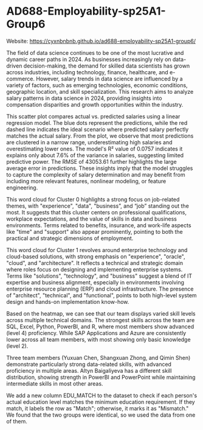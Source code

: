 # AD688-Employability-sp25A1-Group6
Website: https://cyxnbnbnb.github.io/ad688-employability-sp25A1-group6/

The field of data science continues to be one of the most lucrative and dynamic career paths in 2024. As businesses increasingly rely on data-driven decision-making, the demand for skilled data scientists has grown across industries, including technology, finance, healthcare, and e-commerce. However, salary trends in data science are influenced by a variety of factors, such as emerging technologies, economic conditions, geographic location, and skill specialization. This research aims to analyze salary patterns in data science in 2024, providing insights into compensation disparities and growth opportunities within the industry.

This scatter plot compares actual vs. predicted salaries using a linear regression model. The blue dots represent the predictions, while the red dashed line indicates the ideal scenario where predicted salary perfectly matches the actual salary. From the plot, we observe that most predictions are clustered in a narrow range, underestimating high salaries and overestimating lower ones. The model's R² value of 0.0757 indicates it explains only about 7.6% of the variance in salaries, suggesting limited predictive power. The RMSE of 43053.61 further highlights the large average error in predictions. These insights imply that the model struggles to capture the complexity of salary determination and may benefit from including more relevant features, nonlinear modeling, or feature engineering.


This word cloud for Cluster 0 highlights a strong focus on job-related themes, with "experience", "data", "business”, and “job” standing out the most. It suggests that this cluster centers on professional qualifications, workplace expectations, and the value of skills in data and business environments. Terms related to benefits, insurance, and work-life aspects like "time" and "support" also appear prominently, pointing to both the practical and strategic dimensions of employment.

This word cloud for Cluster 1 revolves around enterprise technology and cloud-based solutions, with strong emphasis on "experience", "oracle", "cloud",  and "architecture". It reflects a technical and strategic domain where roles focus on designing and implementing enterprise systems.  Terms like "solutions",  "technology", and "business" suggest a blend of IT expertise and business alignment, especially in environments involving enterprise resource planning (ERP) and cloud infrastructure.  The presence of "architect",  "technical",  and "functional", points to both high-level system design and hands-on implementation know-how.


Based on the heatmap, we can see that our team displays varied skill levels across multiple technical domains. The strongest skills across the team are SQL, Excel, Python, PowerBI, and R, where most members show advanced (level 4) proficiency. While SAP Applications and Azure are consistently lower across all team members, with most showing only basic knowledge (level 2). 

Three team members (Yuxuan Chen, Shangxuan Zhong, and Qimin Shen) demonstrate particularly strong data-related skills, with advanced proficiency in multiple areas. Altyn Baigaliyeva has a different skill distribution, showing strength in PowerBI and PowerPoint while maintaining intermediate skills in most other areas.

We add a new column EDU_MATCH to the dataset to check if each person's actual education level matches the minimum education requirement. If they match, it labels the row as "Match"; otherwise, it marks it as "Mismatch." We found that the two groups were identical, so we used the data from one of them.
